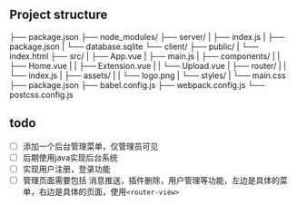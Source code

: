 ## Project structure
├── package.json
├── node_modules/
├── server/
|   ├── index.js
|   ├── package.json
|   └── database.sqlite
└── client/
    ├── public/
    |   └── index.html
    ├── src/
    |   ├── App.vue
    |   ├── main.js
    |   ├── components/
    |   |   ├── Home.vue
    |   |   ├── Extension.vue
    |   |   └── Upload.vue
    |   ├── router/
    |   |   └── index.js
    |   ├── assets/
    |   |   └── logo.png
    |   └── styles/
    |       └── main.css
    ├── package.json
    ├── babel.config.js
    ├── webpack.config.js
    └── postcss.config.js



## todo
- [ ] 添加一个后台管理菜单，仅管理员可见
- [ ] 后期使用java实现后台系统
- [ ] 实现用户注册，登录功能
- [ ] 管理页面需要包括 消息推送，插件删除，用户管理等功能，左边是具体的菜单，右边是具体的页面，使用`<router-view>`
